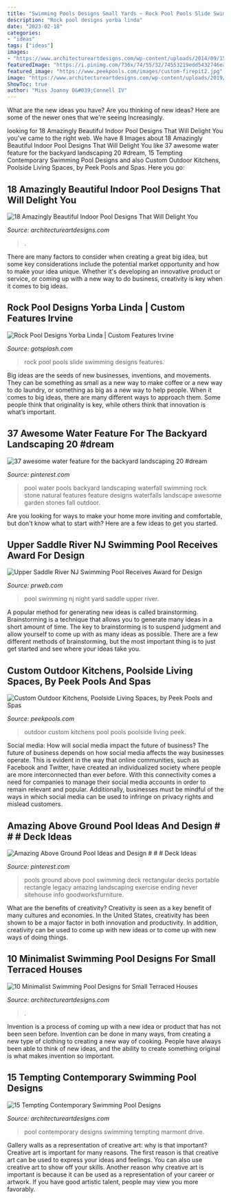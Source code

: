 ```yaml
---
title: "Swimming Pools Designs Small Yards ~ Rock Pool Pools Slide Swimming Designs Features"
description: "Rock pool designs yorba linda"
date: "2023-02-18"
categories:
- "ideas"
tags: ["ideas"]
images:
- "https://www.architectureartdesigns.com/wp-content/uploads/2014/09/15-Tempting-Contemporary-Swimming-Pool-Designs-11-630x898.jpg"
featuredImage: "https://i.pinimg.com/736x/74/55/32/74553219edd5432746ea5d343ab91609.jpg"
featured_image: "https://www.peekpools.com/images/custom-firepit2.jpg"
image: "https://www.architectureartdesigns.com/wp-content/uploads/2019/05/swimming-pool6.jpg"
ShowToc: true
author: "Miss Joanny O&#039;Connell IV"
---
```



What are the new ideas you have?
Are you thinking of new ideas? Here are some of the newer ones that we're seeing Increasingly.

	

		
looking for 18 Amazingly Beautiful Indoor Pool Designs That Will Delight You you've came to the right web. We have 8 Images about 18 Amazingly Beautiful Indoor Pool Designs That Will Delight You like 37 awesome water feature for the backyard landscaping 20 #dream, 15 Tempting Contemporary Swimming Pool Designs and also Custom Outdoor Kitchens, Poolside Living Spaces, by Peek Pools and Spas. Here you go:
		
    
## 18 Amazingly Beautiful Indoor Pool Designs That Will Delight You

<img loading=lazy src="https://www.architectureartdesigns.com/wp-content/uploads/2014/06/950.jpg" onerror="this.onerror=null;this.src='https://tse2.mm.bing.net/th?id=OIP.o_s1HDUtyQ0lTh-FCM9fwAHaFj&amp;pid=15.1';" alt="18 Amazingly Beautiful Indoor Pool Designs That Will Delight You">

_Source: architectureartdesigns.com_

>. 

	

There are many factors to consider when creating a great big idea, but some key considerations include the potential market opportunity and how to make your idea unique. Whether it's developing an innovative product or service, or coming up with a new way to do business, creativity is key when it comes to big ideas.

    
## Rock Pool Designs Yorba Linda | Custom Features Irvine

<img loading=lazy src="https://www.gotsplash.com/wp-content/gallery/rock-pools/Rock_Waterfall_and_Slide_with_Freeform_Swimming_Pool.jpg" onerror="this.onerror=null;this.src='https://tse3.mm.bing.net/th?id=OIP.JgrQaMN88Jsj1gTvmO0MkAHaE8&amp;pid=15.1';" alt="Rock Pool Designs Yorba Linda | Custom Features Irvine">

_Source: gotsplash.com_

>rock pool pools slide swimming designs features. 

	

Big ideas are the seeds of new businesses, inventions, and movements. They can be something as small as a new way to make coffee or a new way to do laundry, or something as big as a new way to help people. When it comes to big ideas, there are many different ways to approach them. Some people think that originality is key, while others think that innovation is what’s important.

    
## 37 Awesome Water Feature For The Backyard Landscaping 20 #dream

<img loading=lazy src="https://i.pinimg.com/736x/74/55/32/74553219edd5432746ea5d343ab91609.jpg" onerror="this.onerror=null;this.src='https://tse1.mm.bing.net/th?id=OIP.hVpm3eNQZ4XBRxtvFO6LdQHaHA&amp;pid=15.1';" alt="37 awesome water feature for the backyard landscaping 20 #dream">

_Source: pinterest.com_

>pool water pools backyard landscaping waterfall swimming rock stone natural features feature designs waterfalls landscape awesome garden stones fall outdoor. 

	

Are you looking for ways to make your home more inviting and comfortable, but don't know what to start with? Here are a few ideas to get you started. 

    
## Upper Saddle River NJ Swimming Pool Receives Award For Design

<img loading=lazy src="http://ww1.prweb.com/prfiles/2012/11/09/10117064/nj-swimming-pool.jpg" onerror="this.onerror=null;this.src='https://tse2.mm.bing.net/th?id=OIP.MZZ0Ud739S7Z4kwSmkuS_wHaE9&amp;pid=15.1';" alt="Upper Saddle River NJ Swimming Pool Receives Award for Design">

_Source: prweb.com_

>pool swimming nj night yard saddle upper river. 

	

A popular method for generating new ideas is called brainstorming. Brainstorming is a technique that allows you to generate many ideas in a short amount of time. The key to brainstorming is to suspend judgment and allow yourself to come up with as many ideas as possible. There are a few different methods of brainstorming, but the most important thing is to just get started and see where your ideas take you.

    
## Custom Outdoor Kitchens, Poolside Living Spaces, By Peek Pools And Spas

<img loading=lazy src="https://www.peekpools.com/images/custom-firepit2.jpg" onerror="this.onerror=null;this.src='https://tse3.mm.bing.net/th?id=OIP.2d-HhsLXoVKshDuDNqXV_QHaD_&amp;pid=15.1';" alt="Custom Outdoor Kitchens, Poolside Living Spaces, by Peek Pools and Spas">

_Source: peekpools.com_

>outdoor custom kitchens pool pools poolside living peek. 

	

Social media: How will social media impact the future of business?
The future of business depends on how social media affects the way businesses operate. This is evident in the way that online communities, such as Facebook and Twitter, have created an individualized society where people are more interconnected than ever before. With this connectivity comes a need for companies to manage their social media accounts in order to remain relevant and popular. Additionally, businesses must be mindful of the ways in which social media can be used to infringe on privacy rights and mislead customers.

    
## Amazing Above Ground Pool Ideas And Design # # # Deck Ideas

<img loading=lazy src="https://i.pinimg.com/736x/43/55/4a/43554ac147860a0f79853f63b1e16482.jpg" onerror="this.onerror=null;this.src='https://tse3.mm.bing.net/th?id=OIP.NEwsqidUtGbOat1X72uO2QHaJ3&amp;pid=15.1';" alt="Amazing Above Ground Pool Ideas and Design # # # Deck Ideas">

_Source: pinterest.com_

>pools ground above pool swimming deck rectangular decks portable rectangle legacy amazing landscaping exercise ending never sitehouse info goodworksfurniture. 

	

What are the benefits of creativity?
Creativity is seen as a key benefit of many cultures and economies. In the United States, creativity has been shown to be a major factor in both innovation and productivity. In addition, creativity can be used to come up with new ideas or to come up with new ways of doing things.

    
## 10 Minimalist Swimming Pool Designs For Small Terraced Houses

<img loading=lazy src="https://www.architectureartdesigns.com/wp-content/uploads/2019/05/swimming-pool6.jpg" onerror="this.onerror=null;this.src='https://tse2.mm.bing.net/th?id=OIP.IDMGnhigfOSWrA1f-uWlzgHaJ4&amp;pid=15.1';" alt="10 Minimalist Swimming Pool Designs for Small Terraced Houses">

_Source: architectureartdesigns.com_

>. 

	

Invention is a process of coming up with a new idea or product that has not been seen before. Invention can be done in many ways, from creating a new type of clothing to creating a new way of cooking. People have always been able to think of new ideas, and the ability to create something original is what makes invention so important.

    
## 15 Tempting Contemporary Swimming Pool Designs

<img loading=lazy src="https://www.architectureartdesigns.com/wp-content/uploads/2014/09/15-Tempting-Contemporary-Swimming-Pool-Designs-11-630x898.jpg" onerror="this.onerror=null;this.src='https://tse2.mm.bing.net/th?id=OIP.LzbIwxxD8A4HBUZdn7cGRgHaKj&amp;pid=15.1';" alt="15 Tempting Contemporary Swimming Pool Designs">

_Source: architectureartdesigns.com_

>pool contemporary designs swimming tempting marmont drive. 

	

Gallery walls as a representation of creative art: why is that important?
Creative art is important for many reasons. The first reason is that creative art can be used to express your ideas and feelings. You can also use creative art to show off your skills. Another reason why creative art is important is because it can be used as a representation of your career or artwork. If you have good artistic talent, people may view you more favorably.

